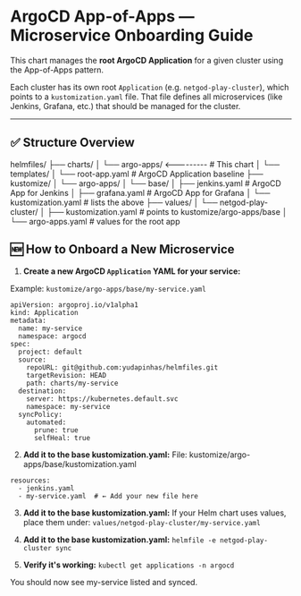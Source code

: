 # ArgoCD App-of-Apps — Microservice Onboarding Guide

This chart manages the **root ArgoCD Application** for a given cluster using the App-of-Apps pattern.

Each cluster has its own root `Application` (e.g. `netgod-play-cluster`), which points to a `kustomization.yaml` file. That file defines all microservices (like Jenkins, Grafana, etc.) that should be managed for the cluster.

---

## ✅ Structure Overview
helmfiles/
├── charts/
│ └── argo-apps/ <--------- # This chart
    │ └── templates/
        │ └── root-app.yaml # ArgoCD Application baseline
├── kustomize/
│ └── argo-apps/
    │ └── base/
        │ ├── jenkins.yaml # ArgoCD App for Jenkins
        │ ├── grafana.yaml # ArgoCD App for Grafana
        │ └── kustomization.yaml # lists the above
├── values/
│ └── netgod-play-cluster/
│ ├── kustomization.yaml # points to kustomize/argo-apps/base
│ └── argo-apps.yaml # values for the root app

## 🆕 How to Onboard a New Microservice

1. **Create a new ArgoCD `Application` YAML for your service:**

Example: `kustomize/argo-apps/base/my-service.yaml`

```
apiVersion: argoproj.io/v1alpha1
kind: Application
metadata:
  name: my-service
  namespace: argocd
spec:
  project: default
  source:
    repoURL: git@github.com:yudapinhas/helmfiles.git
    targetRevision: HEAD
    path: charts/my-service
  destination:
    server: https://kubernetes.default.svc
    namespace: my-service
  syncPolicy:
    automated:
      prune: true
      selfHeal: true
```

2. **Add it to the base kustomization.yaml:**
File: kustomize/argo-apps/base/kustomization.yaml

```
resources:
  - jenkins.yaml
  - my-service.yaml  # ← Add your new file here
  ```

3. **Add it to the base kustomization.yaml:**
If your Helm chart uses values, place them under:
```values/netgod-play-cluster/my-service.yaml```

4. **Add it to the base kustomization.yaml:**
```helmfile -e netgod-play-cluster sync```

5. **Verify it's working:**
```kubectl get applications -n argocd```

You should now see my-service listed and synced.